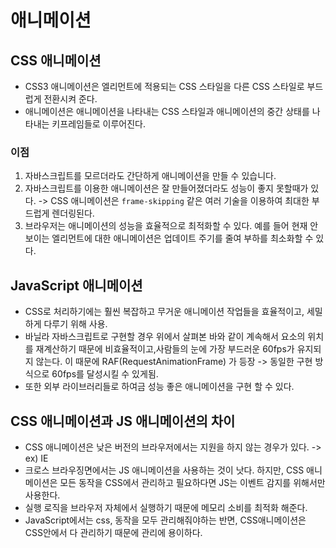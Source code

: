 # 애니메이션

## CSS 애니메이션

- CSS3 애니메이션은 엘리먼트에 적용되는 CSS 스타일을 다른 CSS 스타일로 부드럽게 전환시켜 준다.
- 애니메이션은 애니메이션을 나타내는 CSS 스타일과 애니메이션의 중간 상태를 나타내는 키프레임들로 이루어진다.

### 이점

1. 자바스크립트를 모르더라도 간단하게 애니메이션을 만들 수 있습니다.
2. 자바스크립트를 이용한 애니메이션은 잘 만들어졌더라도 성능이 좋지 못할때가 있다. -> CSS 애니메이션은 `frame-skipping` 같은 여러 기술을 이용하여 최대한 부드럽게 렌더링된다.
3. 브라우저는 애니메이션의 성능을 효율적으로 최적화할 수 있다. 예를 들어 현재 안보이는 엘리먼트에 대한 애니메이션은 업데이트 주기를 줄여 부하를 최소화할 수 있다.

## JavaScript 애니메이션

- CSS로 처리하기에는 훨씬 복잡하고 무거운 애니메이션 작업들을 효율적이고, 세밀하게 다루기 위해 사용.
- 바닐라 자바스크립트로 구현할 경우 위에서 살펴본 바와 같이 계속해서 요소의 위치를 재계산하기 때문에 비효율적이고,사람들의 눈에 가장 부드러운 60fps가 유지되지 않는다. 이 때문에 RAF(RequestAnimationFrame) 가 등장 ->
  동일한 구현 방식으로 60fps를 달성시킬 수 있게됨.
- 또한 외부 라이브러리들로 하여금 성능 좋은 애니메이션을 구현 할 수 있다.

## CSS 애니메이션과 JS 애니메이션의 차이

- CSS 애니메이션은 낮은 버전의 브라우저에서는 지원을 하지 않는 경우가 있다. -> ex) IE
- 크로스 브라우징면에서는 JS 애니메이션을 사용하는 것이 낫다. 하지만, CSS 애니메이션은 모든 동작을 CSS에서 관리하고 필요하다면 JS는 이벤트 감지를 위해서만 사용한다.
- 실행 로직을 브라우저 자체에서 실행하기 때문에 메모리 소비를 최적화 해준다.
- JavaScript에서는 css, 동작을 모두 관리해줘야하는 반면, CSS애니메이션은 CSS안에서 다 관리하기 때문에 관리에 용이하다.

